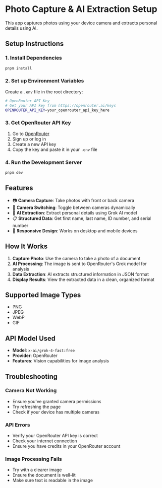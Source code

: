 # Photo Capture & AI Extraction Setup

This app captures photos using your device camera and extracts personal details using AI.

## Setup Instructions

### 1. Install Dependencies
```bash
pnpm install
```

### 2. Set up Environment Variables
Create a `.env` file in the root directory:

```bash
# OpenRouter API Key
# Get your API key from https://openrouter.ai/keys
OPENROUTER_API_KEY=your_openrouter_api_key_here
```

### 3. Get OpenRouter API Key
1. Go to [OpenRouter](https://openrouter.ai/keys)
2. Sign up or log in
3. Create a new API key
4. Copy the key and paste it in your `.env` file

### 4. Run the Development Server
```bash
pnpm dev
```

## Features

- 📷 **Camera Capture**: Take photos with front or back camera
- 🔄 **Camera Switching**: Toggle between cameras dynamically
- 🤖 **AI Extraction**: Extract personal details using Grok AI model
- 📋 **Structured Data**: Get first name, last name, ID number, and serial number
- 📱 **Responsive Design**: Works on desktop and mobile devices

## How It Works

1. **Capture Photo**: Use the camera to take a photo of a document
2. **AI Processing**: The image is sent to OpenRouter's Grok model for analysis
3. **Data Extraction**: AI extracts structured information in JSON format
4. **Display Results**: View the extracted data in a clean, organized format

## Supported Image Types

- PNG
- JPEG
- WebP
- GIF

## API Model Used

- **Model**: `x-ai/grok-4-fast:free`
- **Provider**: OpenRouter
- **Features**: Vision capabilities for image analysis

## Troubleshooting

### Camera Not Working
- Ensure you've granted camera permissions
- Try refreshing the page
- Check if your device has multiple cameras

### API Errors
- Verify your OpenRouter API key is correct
- Check your internet connection
- Ensure you have credits in your OpenRouter account

### Image Processing Fails
- Try with a clearer image
- Ensure the document is well-lit
- Make sure text is readable in the image
